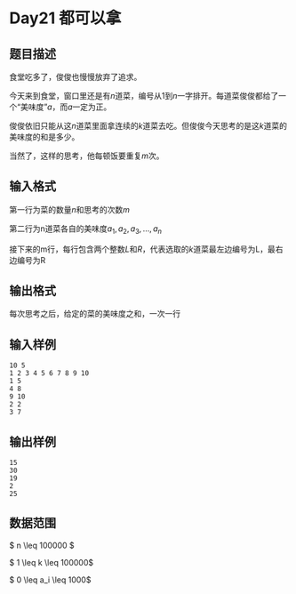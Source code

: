 # Day21 都可以拿

## 题目描述
食堂吃多了，俊俊也慢慢放弃了追求。

今天来到食堂，窗口里还是有$n$道菜，编号从1到$n$一字排开。每道菜俊俊都给了一个“美味度”$a$，而$a$一定为正。

俊俊依旧只能从这$n$道菜里面拿连续的$k$道菜去吃。但俊俊今天思考的是这$k$道菜的美味度的和是多少。

当然了，这样的思考，他每顿饭要重复$m$次。

## 输入格式
第一行为菜的数量$n$和思考的次数$m$

第二行为n道菜各自的美味度$a _ 1,a _ 2,a _ 3,\dots,a _ n$

接下来的m行，每行包含两个整数$L$和$R$，代表选取的$k$道菜最左边编号为L，最右边编号为R

## 输出格式
每次思考之后，给定的菜的美味度之和，一次一行

## 输入样例
```
10 5
1 2 3 4 5 6 7 8 9 10
1 5
4 8
9 10
2 2
3 7

```

## 输出样例
```
15
30
19
2
25

```

## 数据范围
$ n \leq 100000 $

$ 1 \leq k \leq 100000$

$ 0 \leq a_i \leq 1000$
